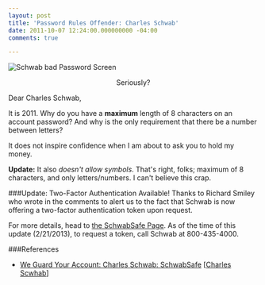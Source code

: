 ```yaml
---
layout: post
title: 'Password Rules Offender: Charles Schwab'
date: 2011-10-07 12:24:00.000000000 -04:00
comments: true

---
```

![Schwab bad Password Screen]({{site.post-images}}/schwab_badpw.png)
<div style="text-align:center">Seriously?</div>

Dear Charles Schwab,

It is 2011. Why do you have a **maximum** length of 8 characters on an account password? And why is the only requirement that there be a number between letters?

It does not inspire confidence when I am about to ask you to hold my money.

**Update:** It also *doesn't allow symbols*. That's right, folks; maximum of 8 characters, and only letters/numbers. I can't believe this crap.

###Update: Two-Factor Authentication Available!
Thanks to Richard Smiley who wrote in the comments to alert us to the fact that Schwab is now offering a two-factor authentication token upon request.

For more details, head to [the SchwabSafe Page](http://www.schwab.com/public/schwab/nn/legal_compliance/schwabsafe/we_guard_your_account). As of the time of this update (2/21/2013), to request a token, call Schwab at 800-435-4000.

###References
* [We Guard Your Account: Charles Schwab: SchwabSafe](http://www.schwab.com/public/schwab/nn/legal_compliance/schwabsafe/we_guard_your_account) [[Charles Scwhab](http://www.schwab.com)]
